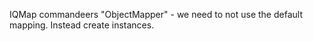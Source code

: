 ﻿IQMap commandeers "ObjectMapper" - we need to not use the default mapping. Instead create instances.